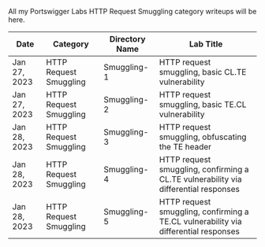 All my Portswigger Labs HTTP Request Smuggling category writeups will be here.

Date	 	  | Category                       | Directory Name     | Lab Title
--------------|--------------------------------|--------------------|----------------------
Jan 27, 2023  | HTTP Request Smuggling         | Smuggling-1        | HTTP request smuggling, basic CL.TE vulnerability
Jan 27, 2023  | HTTP Request Smuggling         | Smuggling-2        | HTTP request smuggling, basic TE.CL vulnerability
Jan 28, 2023  | HTTP Request Smuggling         | Smuggling-3        | HTTP request smuggling, obfuscating the TE header
Jan 28, 2023  | HTTP Request Smuggling         | Smuggling-4        | HTTP request smuggling, confirming a CL.TE vulnerability via differential responses
Jan 28, 2023  | HTTP Request Smuggling         | Smuggling-5        | HTTP request smuggling, confirming a TE.CL vulnerability via differential responses